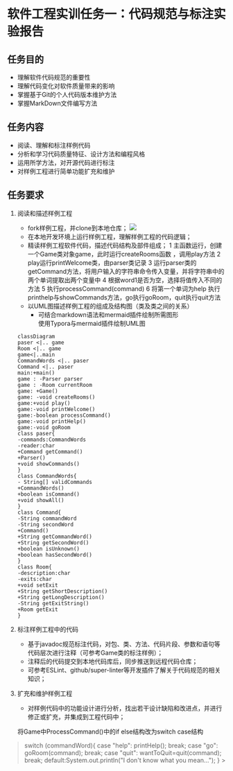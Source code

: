 # 软件工程实训任务一：代码规范与标注实验报告

## 任务目的
* 理解软件代码规范的重要性
* 理解代码变化对软件质量带来的影响
* 掌握基于Git的个人代码版本维护方法
* 掌握MarkDown文件编写方法

## 任务内容
* 阅读、理解和标注样例代码
* 分析和学习代码质量特征、设计方法和编程风格
* 运用所学方法，对开源代码进行标注
* 对样例工程进行简单功能扩充和维护

## 任务要求
1. 阅读和描述样例工程
    * fork样例工程，并clone到本地仓库；
      ![](C:\Users\15784\Desktop\2.PNG)
   * 在本地开发环境上运行样例工程，理解样例工程的代码逻辑；
   * 精读样例工程软件代码，描述代码结构及部件组成；
     1 主函数运行，创建一个Game类对象game，此时运行createRooms函数 ，调用play方法
     2 play运行printWelcome类，由parser类记录
     3 运行parser类的getCommand方法，将用户输入的字符串命令传入变量，并将字符串中的两个单词提取出两个变量中
     4 根据word1是否为空，选择将值传入不同的方法
     5 执行processCommand(command)
     6 将第一个单词为help 执行printhelp与showCommands方法，go执行goRoom，quit执行quit方法
   * 以UML图描述样例工程的组成及结构图（类及类之间的关系）
      * 可结合markdown语法和mermaid插件绘制所需图形  
   使用Typora与mermaid插件绘制UML图
   ```mermaid
   classDiagram
   paser <|.. game
   Room <|.. game
   game<|..main
   CommandWords <|.. paser
   Command <|.. paser
   main:+main()
   game : -Parser parser
   game : -Room currentRoom
   game: +Game() 
   game: -void createRooms()
   game:+void play() 
   game:-void printWelcome()
   game:-boolean processCommand()
   game:-void printHelp()
   game:-void goRoom
   class paser{
   -commands:CommandWords
   -reader:char
   +Command getCommand()
   +Parser()
   +void showCommands()
   }
   class CommandWords{
   - String[] validCommands
   +CommandWords()
   +boolean isCommand()
   +void showAll()
   }
   class Command{
   -String commandWord
   -String secondWord
   +Command()
   +String getCommandWord()
   +String getSecondWord()
   +boolean isUnknown()
   +boolean hasSecondWord()
   }
   class Room{
   -description:char
   -exits:char
   +void setExit
   +String getShortDescription()
   +String getLongDescription()
   -String getExitString()
   +Room getExit
   }
   
2. 标注样例工程中的代码
    * 基于javadoc规范标注代码，对包、类、方法、代码片段、参数和语句等代码层次进行注释（可参考Game类的标注样例）；
    * 注释后的代码提交到本地代码库后，同步推送到远程代码仓库；
    * 可参考ESLint、github/super-linter等开发插件了解关于代码规范的相关知识；

3. 扩充和维护样例工程
    * 对样例代码中的功能设计进行分析，找出若干设计缺陷和改进点，并进行修正或扩充，并集成到工程代码中；

     将Game中ProcessCommand()中的if else结构改为switch case结构
> switch (commandWord){
      case "help":
      printHelp();
      break;
      case "go":
      goRoom(command);
      break;
      case "quit":
      wantToQuit=quit(command);
      break;
      default:System.out.println("I don't know what you mean...");
      }
    >